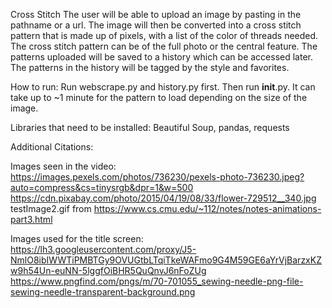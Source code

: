 Cross Stitch
The user will be able to upload an image by pasting in the pathname or a url. The image will then be converted into a cross stitch pattern that is made up of pixels, with a list of the color of threads needed. The cross stitch pattern can be of the full photo or the central feature. The patterns uploaded will be saved to a history which can be accessed later. The patterns in the history will be tagged by the style and favorites.

How to run:
Run webscrape.py and history.py first. Then run __init__.py.
It can take up to ~1 minute for the pattern to load depending on the size of the image.


Libraries that need to be installed:
Beautiful Soup, pandas, requests

Additional Citations:

Images seen in the video:
https://images.pexels.com/photos/736230/pexels-photo-736230.jpeg?auto=compress&cs=tinysrgb&dpr=1&w=500
https://cdn.pixabay.com/photo/2015/04/19/08/33/flower-729512__340.jpg
testImage2.gif from https://www.cs.cmu.edu/~112/notes/notes-animations-part3.html

Images used for the title screen:
https://lh3.googleusercontent.com/proxy/J5-NmlO8ibIWWTiPMBTGy9OVUGtbLTqiTkeWAFmo9G4M59GE6aYrVjBarzxKZw9h54Un-euNN-5lggfOiBHR5QuQnvJ6nFoZUg
https://www.pngfind.com/pngs/m/70-701055_sewing-needle-png-file-sewing-needle-transparent-background.png
